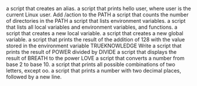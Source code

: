 a script that creates an alias. a script that prints hello user, where user is the current Linux user. Add /action to the PATH a script that counts the number of directories in the PATH a script that lists environment variables. a script that lists all local variables and environment variables, and functions. a script that creates a new local variable. a script that creates a new global variable. a script that prints the result of the addition of 128 with the value stored in the environment variable TRUEKNOWLEDGE Write a script that prints the result of POWER divided by DIVIDE a script that displays the result of BREATH to the power LOVE a script that converts a number from base 2 to base 10. a script that prints all possible combinations of two letters, except oo. a script that prints a number with two decimal places, followed by a new line.

